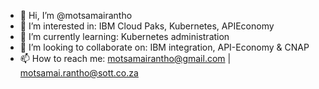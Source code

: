 - 👋 Hi, I’m @motsamairantho
- 👀 I’m interested in: IBM Cloud Paks, Kubernetes, APIEconomy
- 🌱 I’m currently learning: Kubernetes administration
- 💞️ I’m looking to collaborate on: IBM integration, API-Economy & CNAP
- 📫 How to reach me: motsamairantho@gmail.com | motsamai.rantho@sott.co.za

<!---
motsamairantho/motsamairantho is a ✨ special ✨ repository because its `README.md` (this file) appears on your GitHub profile.
You can click the Preview link to take a look at your changes.
--->

